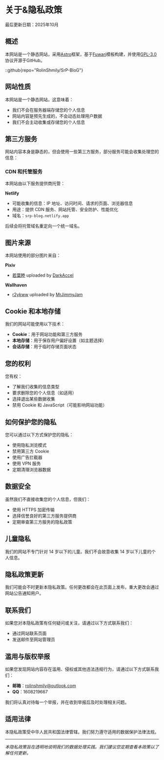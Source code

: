 #  关于&隐私政策

最后更新日期：2025年10月

## 概述

本网站是一个静态网站，采用[Astro](https://github.com/withastro/astro)框架，基于[Fuwari](https://github.com/saicaca/fuwari)模板构建，并使用[GPL-3.0](https://www.gnu.org/licenses/gpl-3.0.html)协议开源于GitHub。

::github{repo="RolinShmily/SrP-BloG"}

## 网站性质

本网站是一个静态网站，这意味着：
- 我们不会在服务器端存储您的个人信息
- 网站内容是预先生成的，不会动态处理用户数据
- 我们不会主动收集或存储您的个人信息

## 第三方服务

网站内容本身是静态的，但会使用一些第三方服务，部分服务可能会收集处理您的信息：

### CDN 和托管服务

本网站由以下服务提供商托管：

**Netlify**
- 可能收集的信息：IP 地址、访问时间、请求的页面、浏览器信息
- 用途：提供 CDN 服务、网站托管、安全防护、性能优化
- 域名：`srp-blog.netlify.app`

后续会将托管域名重定向一个统一域名。

## 图片来源

本网站使用的部分图片来自：

**Pixiv**
- [若葉睦](https://www.pixiv.net/artworks/131799508) uploaded by [DarkAccel](https://www.pixiv.net/users/3439532)

**Wallhaven**
- [r2ykww](https://wallhaven.cc/w/r2ykww) uploaded by [MrJimmyJam](https://wallhaven.cc/user/MrJimmyJam)

## Cookie 和本地存储

我们的网站可能使用以下技术：
- **Cookie**：用于网站功能和第三方服务
- **本地存储**：用于保存用户偏好设置（如主题选择）
- **会话存储**：用于临时存储页面状态

## 您的权利

您有权：
- 了解我们收集的信息类型
- 要求删除您的个人信息（如适用）
- 选择退出某些数据收集
- 禁用 Cookie 和 JavaScript（可能影响网站功能）

## 如何保护您的隐私

您可以通过以下方式保护您的隐私：
- 使用隐私浏览模式
- 禁用第三方 Cookie
- 使用广告拦截器
- 使用 VPN 服务
- 定期清理浏览器数据

## 数据安全

虽然我们不直接收集您的个人信息，但我们：
- 使用 HTTPS 加密传输
- 选择信誉良好的第三方服务提供商
- 定期审查第三方服务的隐私政策

## 儿童隐私

我们的网站不专门针对 14 岁以下的儿童。我们不会故意收集 14 岁以下儿童的个人信息。

## 隐私政策更新

我们可能会不时更新本隐私政策。任何更改都会在此页面上发布，重大更改会通过网站公告通知用户。

## 联系我们

如果您对本隐私政策有任何疑问或关注，请通过以下方式联系我们：
- 通过网站联系页面
- 发送邮件至网站管理员

## 滥用与版权举报

如果您发现网站内容存在滥用、侵权或其他违法违规行为，请通过以下方式联系我们：
- **邮箱**：rolinshmily@outlook.com
- **QQ**：1608219667

我们将认真对待每一个举报，并在收到举报后及时处理相关问题。

## 适用法律

本隐私政策受中华人民共和国法律管辖。我们努力遵守适用的数据保护法律法规。

---

*本隐私政策旨在透明地说明我们的数据处理实践。我们建议您定期查看本政策以了解任何更新。*
